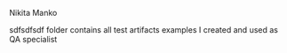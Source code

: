 Nikita Manko


sdfsdfsdf folder contains all test artifacts examples I created and used as QA specialist